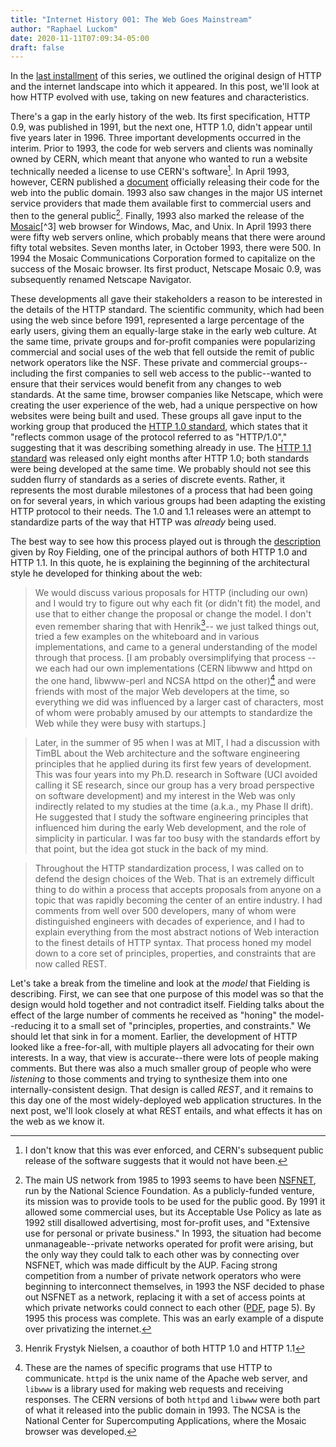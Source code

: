 ```yaml
---
title: "Internet History 001: The Web Goes Mainstream"
author: "Raphael Luckom"
date: 2020-11-11T07:09:34-05:00
draft: false
---
```


In the [last installment](https://www.raphaelluckom.com/posts/internet_history_000.html)
of this series, we outlined the original design of HTTP and the internet
landscape into which it appeared. In this post, we'll look at how HTTP
evolved with use, taking on new features and characteristics.

There's a gap in the early history of the web. Its first specification, HTTP 0.9, was
published in 1991, but the next one, HTTP 1.0, didn't appear until five years later in 1996.
Three important developments occurred in the interim. 
Prior to 1993, the code for web servers and clients was nominally owned
by CERN, which meant that anyone who wanted to run a website technically
needed a license to use CERN's software[^1]. In April 1993, however,
CERN published a [document](https://cds.cern.ch/record/1164399?ln=en#)
officially releasing their code for the web into the public domain. 1993 also saw
changes in the major US internet service providers that made them available first to commercial
users and then to the general public[^2]. Finally, 1993 also marked the release
of the [Mosaic](https://en.wikipedia.org/wiki/Mosaic_(web_browser))[^3] web browser for
Windows, Mac, and Unix. In April 1993 there were fifty web servers online,
which probably means that there were around fifty total websites. Seven
months later, in October 1993, there were 500. In 1994 the Mosaic Communications
Corporation formed to capitalize on the success of the Mosaic browser. Its first product,
Netscape Mosaic 0.9, was subsequently renamed Netscape Navigator.

These developments all gave their stakeholders a reason to be interested in
the details of the HTTP standard. The scientific community, which had been using
the web since before 1991, represented a large percentage of the early users,
giving them an equally-large stake in the early web culture. At the same time,
private groups and for-profit companies were popularizing commercial
and social uses of the web that fell outside the remit of public network
operators like the NSF. These private and commercial groups--including the first
companies to sell web access to the public--wanted to ensure that their
services would benefit from any changes to web standards. At the same time,
browser companies like Netscape, which were creating the user experience
of the web, had a unique perspective on how websites were being built and used. 
These groups all gave input to the working group that produced the [HTTP 1.0 standard](https://tools.ietf.org/html/rfc1945),
which states that it "reflects common usage of the protocol referred to as "HTTP/1.0","
suggesting that it was describing something already in use. The [HTTP 1.1 standard](https://tools.ietf.org/html/rfc2068)
was released only eight months after HTTP 1.0; both standards were being developed
at the same time. We probably should not see this sudden flurry of standards as a series of discrete events.
Rather, it represents the most durable milestones of a process that had been going on for
several years, in which various groups had been adapting the existing HTTP protocol
to their needs. The 1.0 and 1.1 releases were an attempt to standardize parts of the way
that HTTP was _already_ being used.

The best way to see how this process played out is through the [description](https://web.archive.org/web/20091111012314/http://tech.groups.yahoo.com/group/rest-discuss/message/6757) given by
Roy Fielding, one of the principal authors of both HTTP 1.0 and HTTP 1.1. In this 
quote, he is explaining the beginning of the architectural style he developed 
for thinking about the web:

> We would discuss various proposals for HTTP (including our own) and
> I would try to figure out why each fit (or didn't fit) the model, and
> use that to either change the proposal or change the model. I don't
> even remember sharing that with Henrik[^4]-- we just talked things out,
> tried a few examples on the whiteboard and in various implementations,
> and came to a general understanding of the model through that process.
> [I am probably oversimplifying that process -- we each had our own
> implementations (CERN libwww and httpd on the one hand, libwww-perl
> and NCSA httpd on the other)[^5] and were friends with most of the major
> Web developers at the time, so everything we did was influenced by a
> larger cast of characters, most of whom were probably amused by our
> attempts to standardize the Web while they were busy with startups.]

> Later, in the summer of 95 when I was at MIT, I had a discussion
> with TimBL about the Web architecture and the software engineering
> principles that he applied during its first few years of development.
> This was four years into my Ph.D. research in Software (UCI avoided
> calling it SE research, since our group has a very broad perspective
> on software development) and my interest in the Web was only indirectly
> related to my studies at the time (a.k.a., my Phase II drift).
> He suggested that I study the software engineering principles that
> influenced him during the early Web development, and the role of
> simplicity in particular. I was far too busy with the standards
> effort by that point, but the idea got stuck in the back of my mind.

> Throughout the HTTP standardization process, I was called on to defend
> the design choices of the Web. That is an extremely difficult thing
> to do within a process that accepts proposals from anyone on a topic
> that was rapidly becoming the center of an entire industry. I had
> comments from well over 500 developers, many of whom were distinguished
> engineers with decades of experience, and I had to explain everything
> from the most abstract notions of Web interaction to the finest details
> of HTTP syntax. That process honed my model down to a core set of
> principles, properties, and constraints that are now called REST.

Let's take a break from the timeline and look at the _model_ that Fielding
is describing. First, we can see that one purpose of this model was so that
the design would hold together and not contradict itself. Fielding talks about
the effect of the large number of comments he received as "honing" the model--reducing
it to a small set of "principles, properties, and constraints." We should let that
sink in for a moment. Earlier, the development of HTTP looked like a free-for-all,
with multiple players all advocating for their own interests. In a way, that view
is accurate--there were lots of people making comments. But there was also a much smaller group
of people who were _listening_ to those comments and trying to synthesize them into
one internally-consistent design. That design is called _REST_, and it remains to this day
one of the most widely-deployed web application structures. In the next post, we'll look closely at what REST
entails, and what effects it has on the web as we know it.

[^1]: I don't know that this was ever enforced, and CERN's subsequent public release of the software suggests that it would not have been.

[^2]: The main US network from 1985 to 1993 seems to have been [NSFNET](https://en.wikipedia.org/wiki/National_Science_Foundation_Network), run by the National Science Foundation. As a publicly-funded venture, its mission was to provide tools to be used for the public good. By 1991 it allowed some commercial uses, but its Acceptable Use Policy as late as 1992 still disallowed advertising, most for-profit uses, and "Extensive use for personal or private business." In 1993, the situation had become unmanageable--private networks operated for profit were arising, but the only way they could talk to each other was by connecting over NSFNET, which was made difficult by the AUP. Facing strong competition from a number of private network operators who were beginning to interconnect themselves, in 1993 the NSF decided to phase out NSFNET as a network, replacing it with a set of access points at which private networks could connect to each other ([PDF](https://transition.fcc.gov/Bureaus/OPP/working_papers/oppwp32.pdf), page 5). By 1995 this process was complete. This was an early example of a dispute over privatizing the internet.

[^3]: Mosaic was developed at the Universily of Illinois with funding from the...wait for it..._Gore Bill_. Various versions of Mosaic were released in 1993; unix and Mac versions were available in September.

[^4]: Henrik Frystyk Nielsen, a coauthor of both HTTP 1.0 and HTTP 1.1

[^5]: These are the names of specific programs that use HTTP to communicate. `httpd` is the unix name of the Apache web server, and `libwww` is a library used for making web requests and receiving responses. The CERN versions of both `httpd` and `libwww` were both part of what it released into the public domain in 1993. The NCSA is the National Center for Supercomputing Applications, where the Mosaic browser was developed.

